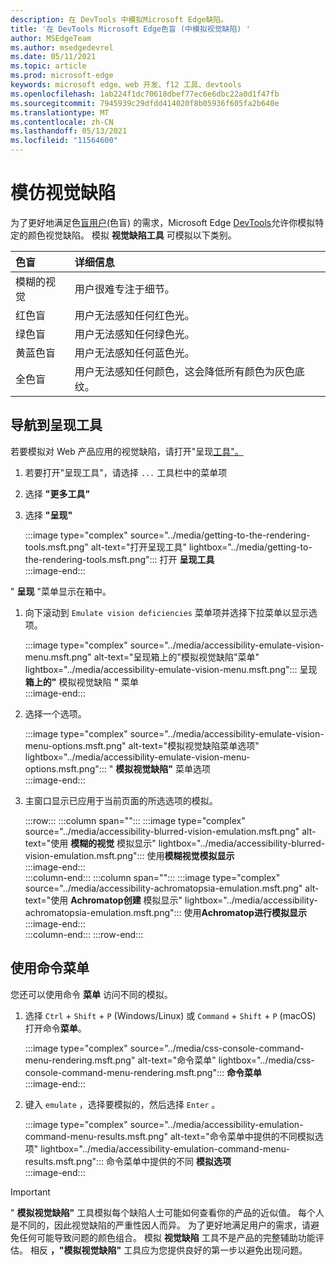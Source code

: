 ```yaml
---
description: 在 DevTools 中模拟Microsoft Edge缺陷。
title: '在 DevTools Microsoft Edge色盲 (中模拟视觉缺陷) '
author: MSEdgeTeam
ms.author: msedgedevrel
ms.date: 05/11/2021
ms.topic: article
ms.prod: microsoft-edge
keywords: microsoft edge、web 开发、f12 工具、devtools
ms.openlocfilehash: 1ab224f1dc70618dbef77ec6e6dbc22a0d1f47fb
ms.sourcegitcommit: 7945939c29dfdd414020f8b05936f605fa2b640e
ms.translationtype: MT
ms.contentlocale: zh-CN
ms.lasthandoff: 05/13/2021
ms.locfileid: "11564600"
---
```

# <a name="emulate-vision-deficiencies"></a>模仿视觉缺陷  

为了更好地满足色[盲用户][ColorblindawarenessMain]\(色盲\) 的需求，Microsoft Edge [DevTools][DevtoolsIndex]允许你模拟特定的颜色视觉缺陷。  模拟 **视觉缺陷工具** 可模拟以下类别。  

| 色盲 | 详细信息 |  
|:--- |:--- |  
| 模糊的视觉 | 用户很难专注于细节。 |  
| 红色盲 | 用户无法感知任何红色光。 |  
| 绿色盲 | 用户无法感知任何绿色光。 |  
| 黄蓝色盲 | 用户无法感知任何蓝色光。 |  
| 全色盲 | 用户无法感知任何颜色，这会降低所有颜色为灰色底纹。 |  

## <a name="navigate-to-the-rendering-tools"></a>导航到呈现工具  

若要模拟对 Web 产品应用的视觉缺陷，请打开"呈现[工具"。][DevtoolsRenderingToolsIndex]  

1.  若要打开"呈现工具"，请选择 `...` 工具栏中的菜单项  
1.  选择 **"更多工具"**  
1.  选择 **"呈现"**  
    
    :::image type="complex" source="../media/getting-to-the-rendering-tools.msft.png" alt-text="打开呈现工具" lightbox="../media/getting-to-the-rendering-tools.msft.png":::
       打开 **呈现工具**  
    :::image-end:::  
    
" **呈现** "菜单显示在箱中。  

1.  向下滚动到 `Emulate vision deficiencies` 菜单项并选择下拉菜单以显示选项。  
    
    :::image type="complex" source="../media/accessibility-emulate-vision-menu.msft.png" alt-text="呈现箱上的"模拟视觉缺陷"菜单" lightbox="../media/accessibility-emulate-vision-menu.msft.png":::
       呈现 **箱上的"** 模拟视觉缺陷 **"** 菜单  
    :::image-end:::  
    
1.  选择一个选项。  
    
    :::image type="complex" source="../media/accessibility-emulate-vision-menu-options.msft.png" alt-text="模拟视觉缺陷菜单选项" lightbox="../media/accessibility-emulate-vision-menu-options.msft.png":::
       " **模拟视觉缺陷"** 菜单选项  
    :::image-end:::  
    
1.  主窗口显示已应用于当前页面的所选选项的模拟。  
    
    :::row:::
       :::column span="":::
          :::image type="complex" source="../media/accessibility-blurred-vision-emulation.msft.png" alt-text="使用 **模糊的视觉** 模拟显示" lightbox="../media/accessibility-blurred-vision-emulation.msft.png":::
             使用**模糊视觉模拟显示**  
          :::image-end:::  
       :::column-end:::
       :::column span="":::
          :::image type="complex" source="../media/accessibility-achromatopsia-emulation.msft.png" alt-text="使用 **Achromatop创建** 模拟显示" lightbox="../media/accessibility-achromatopsia-emulation.msft.png":::
             使用**Achromatop进行模拟显示** :::image-end:::  
       :::column-end:::
    :::row-end:::
    
## <a name="use-the-command-menu"></a>使用命令菜单  

您还可以使用命令 **菜单** 访问不同的模拟。  

1.  选择 `Ctrl` + `Shift` + `P` \(Windows/Linux\) 或 `Command` + `Shift` + `P` \(macOS\) 打开命令**菜单**。  
    
    :::image type="complex" source="../media/css-console-command-menu-rendering.msft.png" alt-text="命令菜单" lightbox="../media/css-console-command-menu-rendering.msft.png":::
       **命令菜单**  
    :::image-end:::  
    
1.  键入 `emulate` ，选择要模拟的，然后选择 `Enter` 。  
    
    :::image type="complex" source="../media/accessibility-emulation-command-menu-results.msft.png" alt-text="命令菜单中提供的不同模拟选项" lightbox="../media/accessibility-emulation-command-menu-results.msft.png":::
       命令菜单中提供的不同 **模拟选项**  
    :::image-end:::  
    
> [!IMPORTANT]
> " **模拟视觉缺陷"** 工具模拟每个缺陷人士可能如何查看你的产品的近似值。  每个人是不同的，因此视觉缺陷的严重性因人而异。  为了更好地满足用户的需求，请避免任何可能导致问题的颜色组合。  模拟 **视觉缺陷** 工具不是产品的完整辅助功能评估。  相反 **，"模拟视觉缺陷"** 工具应为您提供良好的第一步以避免出现问题。  

<!-- links -->  

[DevToolsIndex]: ../index.md "Microsoft Edge (Chromium) 开发人员工具 | Microsoft Docs"  
[DevtoolsRenderingToolsIndex]: ../rendering-tools/index.md "分析运行时性能|Microsoft Docs"  

[ColorblindawarenessMain]: https://www.colourblindawareness.org "光盲意识组织"  

[AmfcbMain]: https://www.amfcb.org "American Foundation for the Color Blind (AFCB) "  
